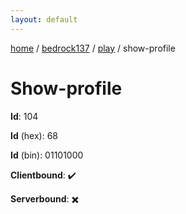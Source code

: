 ```yaml
---
layout: default
---
```


[home](/)  /  [bedrock137](/protocol/bedrock137)  /  [play](/protocol/bedrock137/play)  /  show-profile

# Show-profile

**Id**: 104

**Id** (hex): 68

**Id** (bin): 01101000

**Clientbound**: ✔️

**Serverbound**: ✖️

